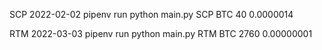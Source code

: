 SCP 2022-02-02
pipenv run python main.py SCP BTC 40 0.0000014

RTM 2022-03-03
pipenv run python main.py RTM BTC 2760 0.00000001